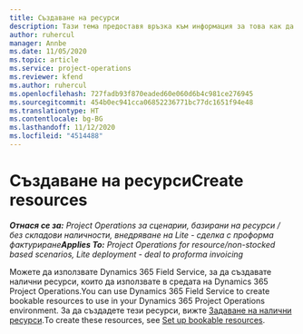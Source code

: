 ```yaml
---
title: Създаване на ресурси
description: Тази тема предоставя връзка към информация за това как да създавате налични ресурси.
author: ruhercul
manager: Annbe
ms.date: 11/05/2020
ms.topic: article
ms.service: project-operations
ms.reviewer: kfend
ms.author: ruhercul
ms.openlocfilehash: 727fadb93f870eaded60e060d6b4c981ce276945
ms.sourcegitcommit: 454b0ec941cca06852236771bc77dc1651f94e48
ms.translationtype: HT
ms.contentlocale: bg-BG
ms.lasthandoff: 11/12/2020
ms.locfileid: "4514488"
---
```

# <a name="create-resources"></a><span data-ttu-id="6fb61-103">Създаване на ресурси</span><span class="sxs-lookup"><span data-stu-id="6fb61-103">Create resources</span></span>

<span data-ttu-id="6fb61-104">_**Отнася се за:** Project Operations за сценарии, базирани на ресурси / без складови наличности, внедряване на Lite - сделка с проформа фактуриране_</span><span class="sxs-lookup"><span data-stu-id="6fb61-104">_**Applies To:** Project Operations for resource/non-stocked based scenarios, Lite deployment - deal to proforma invoicing_</span></span>

<span data-ttu-id="6fb61-105">Можете да използвате Dynamics 365 Field Service, за да създавате налични ресурси, които да използвате в средата на Dynamics 365 Project Operations.</span><span class="sxs-lookup"><span data-stu-id="6fb61-105">You can use Dynamics 365 Field Service to create bookable resources to use in your Dynamics 365 Project Operations environment.</span></span> <span data-ttu-id="6fb61-106">За да създадете тези ресурси, вижте [Задаване на налични ресурси](https://docs.microsoft.com/dynamics365/field-service/set-up-bookable-resources).</span><span class="sxs-lookup"><span data-stu-id="6fb61-106">To create these resources, see [Set up bookable resources](https://docs.microsoft.com/dynamics365/field-service/set-up-bookable-resources).</span></span>
